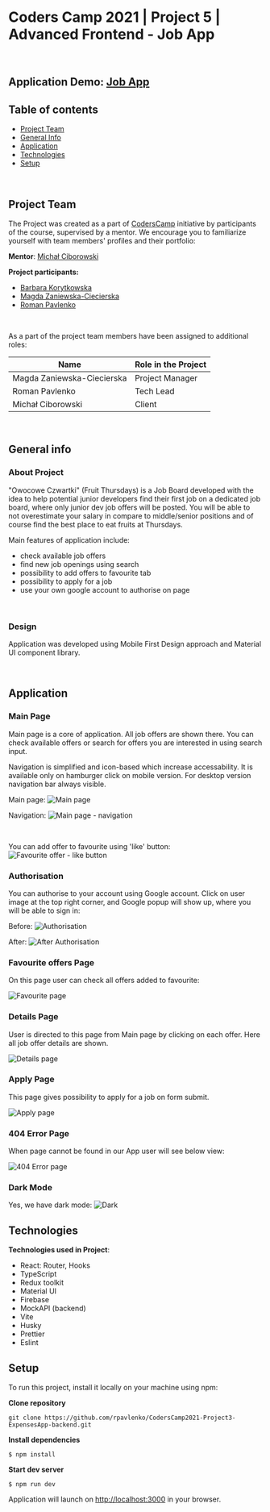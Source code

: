 # Coders Camp 2021 | Project 5 | Advanced Frontend - Job App

&nbsp;

## Application Demo: [Job App](https://jobapp-main-tak3y.ondigitalocean.app/)

## Table of contents

- [Project Team](#project-team)
- [General Info](#general-info)
- [Application](#application)
- [Technologies](#technologies)
- [Setup](#setup)

&nbsp;

## Project Team

The Project was created as a part of [CodersCamp](https://CodersCamp.pl) initiative by participants of the course, supervised by a mentor.
We encourage you to familiarize yourself with team members' profiles and their portfolio:

**Mentor**: [Michał Ciborowski](https://github.com/Cidebur)

**Project participants:**

- [Barbara Korytkowska](https://github.com/korytba)
- [Magda Zaniewska-Ciecierska](https://github.com/FrontendMagdalena)
- [Roman Pavlenko](https://github.com/rpavlenko)

&nbsp;

As a part of the project team members have been assigned to additional roles:

| Name                       | Role in the Project |
| -------------------------- | ------------------- |
| Magda Zaniewska-Ciecierska | Project Manager     |
| Roman Pavlenko             | Tech Lead           |
| Michał Ciborowski          | Client              |

&nbsp;

## General info

### About Project

"Owocowe Czwartki" (Fruit Thursdays) is a Job Board developed with the idea to help potential junior developers find their first job on a dedicated job board, where only junior dev job offers will be posted. You will be able to not overestimate your salary in compare to middle/senior positions and of course find the best place to eat fruits at Thursdays.

Main features of application include:

- check available job offers
- find new job openings using search
- possibility to add offers to favourite tab
- possibility to apply for a job
- use your own google account to authorise on page

&nbsp;

### Design

Application was developed using Mobile First Design approach and Material UI component library.

&nbsp;

## Application

### Main Page

Main page is a core of application. All job offers are shown there. You can check available offers or search for offers you are interested in using search input.

Navigation is simplified and icon-based which increase accessability. It is available only on hamburger click on mobile version. For desktop version navigation bar always visible.

Main page:
![](./src/assets/readme/main.png 'Main page')

Navigation:
![](./src/assets/readme/navigation.png 'Main page - navigation')

&nbsp;

You can add offer to favourite using 'like' button:
![](./src/assets/readme/like.png 'Favourite offer - like button')

### Authorisation

You can authorise to your account using Google account. Click on user image at the top right corner, and Google popup will show up, where you will be able to sign in:

Before:
![](./src/assets/readme/authorisation.png 'Authorisation')

After:
![](./src/assets/readme/after-authorisation.png 'After Authorisation')

### Favourite offers Page

On this page user can check all offers added to favourite:

![](./src/assets/readme/favourite-page.png 'Favourite page')

### Details Page

User is directed to this page from Main page by clicking on each offer. Here all job offer details are shown.

![](./src/assets/readme/details-page.png 'Details page')

### Apply Page

This page gives possibility to apply for a job on form submit.

![](./src/assets/readme/apply.png 'Apply page')

### 404 Error Page

When page cannot be found in our App user will see below view:

![](./src/assets/readme/404.png '404 Error page')

### Dark Mode

Yes, we have dark mode:
![](./src/assets/readme/dark.png 'Dark')

## Technologies

**Technologies used in Project**:

- React: Router, Hooks
- TypeScript
- Redux toolkit
- Material UI
- Firebase
- MockAPI (backend)
- Vite
- Husky
- Prettier
- Eslint

## Setup

To run this project, install it locally on your machine using npm:

**Clone repository**

```
git clone https://github.com/rpavlenko/CodersCamp2021-Project3-ExpensesApp-backend.git
```

**Install dependencies**

```
$ npm install
```

**Start dev server**

```
$ npm run dev
```

Application will launch on [http://localhost:3000](http://localhost:3000/) in your browser.

&nbsp;
